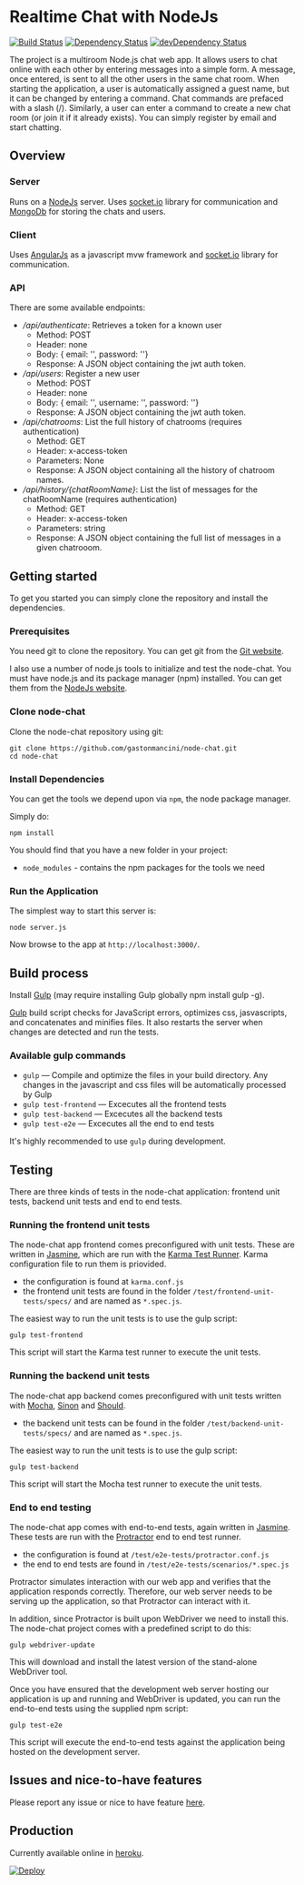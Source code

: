# Realtime Chat with NodeJs

[![Build Status](https://travis-ci.org/gastonmancini/node-chat.svg?branch=master)](https://travis-ci.org/gastonmancini/node-chat) [![Dependency Status](https://img.shields.io/david/gastonmancini/node-chat.svg?style=flat-square)](https://david-dm.org/gastonmancini/node-chat) [![devDependency Status](https://img.shields.io/david/dev/gastonmancini/node-chat.svg?style=flat-square)](https://david-dm.org/gastonmancini/node-chat#info=devDependencies)

The project is a multiroom Node.js chat web app. It allows users to chat online with each other by entering messages into a simple form. A message, once entered, is sent to all the other users in the same chat room. When starting the application, a user is automatically assigned a guest name, but it can be  changed by entering a command. Chat commands are prefaced with a slash (/). Similarly, a user can enter a command to create a new chat room (or join it if it already exists). You can simply register by email and start chatting.

## Overview

### Server

Runs on a [NodeJs](https://nodejs.org) server. Uses [socket.io](http://socket.io) library for communication and [MongoDb](http://mongodb.org/) for storing the chats and users.

### Client

Uses [AngularJs](https://angularjs.org/) as a javascript mvw framework and [socket.io](http://socket.io) library for communication.

### API

There are some available endpoints:

- */api/authenticate*: Retrieves a token for a known user
  - Method: POST
  - Header: none
  - Body: { email: '', password: ''}
  - Response: A JSON object containing the jwt auth token.
- */api/users*: Register a new user
  - Method: POST
  - Header: none
  - Body: { email: '', username: '', password: ''}
  - Response: A JSON object containing the jwt auth token.
- */api/chatrooms*: List the full history of chatrooms (requires authentication)
  - Method: GET
  - Header: x-access-token
  - Parameters: None
  - Response: A JSON object containing all the history of chatroom names.
- */api/history/{chatRoomName}*: List the list of messages for the chatRoomName (requires authentication)
  - Method: GET
  - Header: x-access-token
  - Parameters: string
  - Response: A JSON object containing the full list of messages in a given chatrooom.

## Getting started

To get you started you can simply clone the repository and install the dependencies.

### Prerequisites
  
You need git to clone the repository. You can get git from the [Git website](http://git-scm.com/).

I also use a number of node.js tools to initialize and test the node-chat. You must have node.js and
its package manager (npm) installed. You can get them from the [NodeJs website](http://nodejs.org/).

### Clone node-chat

Clone the node-chat repository using git:

```
git clone https://github.com/gastonmancini/node-chat.git
cd node-chat
```

### Install Dependencies

You can get the tools we depend upon via `npm`, the node package manager.
 

Simply do:

```
npm install
```

You should find that you have a new folder in your project:

* `node_modules` - contains the npm packages for the tools we need

### Run the Application

The simplest way to start
this server is:

```
node server.js
```

Now browse to the app at `http://localhost:3000/`.

## Build process

Install [Gulp](http://gulpjs.com/) (may require installing Gulp globally npm install gulp -g).

[Gulp](http://gulpjs.com/) build script checks for JavaScript errors, optimizes css, jasvascripts, and concatenates and minifies files. It also restarts the server when changes are detected and run the tests.

### Available gulp commands

* `gulp` — Compile and optimize the files in your build directory. Any changes in the javascript and css files will be automatically processed by Gulp
* `gulp test-frontend` — Excecutes all the frontend tests
* `gulp test-backend` — Excecutes all the backend tests
* `gulp test-e2e` — Excecutes all the end to end tests

It's highly recommended to use `gulp` during development.

## Testing

There are three kinds of tests in the node-chat application: frontend unit tests, backend unit tests and end to end tests.

### Running the frontend unit tests

The node-chat app frontend comes preconfigured with unit tests. These are written in [Jasmine](http://jasmine.github.io/), which are run with the [Karma Test Runner](http://karma-runner.github.io/).  Karma configuration file to run them is priovided.

* the configuration is found at `karma.conf.js`
* the frontend unit tests are found in the folder `/test/frontend-unit-tests/specs/` and are named as `*.spec.js`.

The easiest way to run the unit tests is to use the gulp script:

```
gulp test-frontend
```

This script will start the Karma test runner to execute the unit tests. 

### Running the backend unit tests

The node-chat app backend comes preconfigured with unit tests written with [Mocha](http://mochajs.org/), [Sinon](http://sinonjs.org/) and [Should](http://shouldjs.github.io/).

* the backend unit tests can be found in the folder `/test/backend-unit-tests/specs/` and are named as `*.spec.js`.

The easiest way to run the unit tests is to use the gulp script:

```
gulp test-backend
```

This script will start the Mocha test runner to execute the unit tests. 

### End to end testing

The node-chat app comes with end-to-end tests, again written in [Jasmine](http://jasmine.github.io/). These tests
are run with the [Protractor](http://angular.github.io/protractor/#/) end to end test runner. 

* the configuration is found at `/test/e2e-tests/protractor.conf.js`
* the end to end tests are found in `/test/e2e-tests/scenarios/*.spec.js`

Protractor simulates interaction with our web app and verifies that the application responds correctly. Therefore, our web server needs to be serving up the application, so that Protractor can interact with it.

In addition, since Protractor is built upon WebDriver we need to install this. The node-chat project comes with a predefined script to do this:

```
gulp webdriver-update
```

This will download and install the latest version of the stand-alone WebDriver tool.

Once you have ensured that the development web server hosting our application is up and running and WebDriver is updated, you can run the end-to-end tests using the supplied npm script:

```
gulp test-e2e
```

This script will execute the end-to-end tests against the application being hosted on the development server.

## Issues and nice-to-have features
Please report any issue or nice to have feature [here](https://github.com/gastonmancini/node-chat/issues/).

## Production
Currently available online in [heroku](http://chat-node-tio.herokuapp.com).

[![Deploy](https://www.herokucdn.com/deploy/button.png)](https://heroku.com/deploy)
